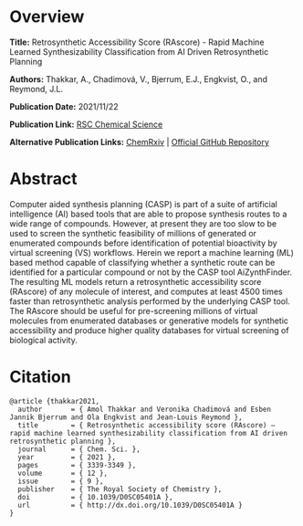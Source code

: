 # Overview
**Title:**
Retrosynthetic Accessibility Score (RAscore) - Rapid Machine Learned Synthesizability Classification from AI Driven Retrosynthetic Planning

**Authors:**
Thakkar, A., Chadimová, V., Bjerrum, E.J., Engkvist, O., and Reymond, J.L.

**Publication Date:**
2021/11/22

**Publication Link:**
[RSC Chemical Science](https://pubs.rsc.org/en/content/articlelanding/2021/sc/d0sc05401a)

**Alternative Publication Links:**
[ChemRxiv](https://chemrxiv.org/engage/chemrxiv/article-details/60c750549abda240a2f8da21) |
[Official GitHub Repository](https://github.com/reymond-group/RAscore)


# Abstract
Computer aided synthesis planning (CASP) is part of a suite of artificial intelligence (AI) based tools that are able to propose synthesis routes to a wide range of compounds. 
However, at present they are too slow to be used to screen the synthetic feasibility of millions of generated or enumerated compounds before identification of potential bioactivity by virtual screening (VS) workflows. 
Herein we report a machine learning (ML) based method capable of classifying whether a synthetic route can be identified for a particular compound or not by the CASP tool AiZynthFinder. 
The resulting ML models return a retrosynthetic accessibility score (RAscore) of any molecule of interest, and computes at least 4500 times faster than retrosynthetic analysis performed by the underlying CASP tool. The RAscore should be useful for pre-screening millions of virtual molecules from enumerated databases or generative models for synthetic accessibility and produce higher quality databases for virtual screening of biological activity.


# Citation
```
@article {thakkar2021,
  author       = { Amol Thakkar and Veronika Chadimová and Esben Jannik Bjerrum and Ola Engkvist and Jean-Louis Reymond },
  title        = { Retrosynthetic accessibility score (RAscore) – rapid machine learned synthesizability classification from AI driven retrosynthetic planning },
  journal      = { Chem. Sci. },
  year         = { 2021 },
  pages        = { 3339-3349 },
  volume       = { 12 },
  issue        = { 9 },
  publisher    = { The Royal Society of Chemistry },
  doi          = { 10.1039/D0SC05401A },
  url          = { http://dx.doi.org/10.1039/D0SC05401A }
}
```
